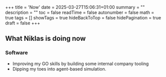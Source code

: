 +++
title = 'Now'
date = 2025-03-27T15:06:31+01:00
summary = ""
description = ""
toc = false
readTime = false
autonumber = false
math = true
tags = []
showTags = true
hideBackToTop = false
hidePagination = true
draft = false
+++

## What Niklas is doing now

### Software
- Improving my GO skills by building some internal company tooling
- Dipping my toes into agent-based simulation.

<!--### Reading-->

<!--### Writing-->

<!--### Adventure-->
